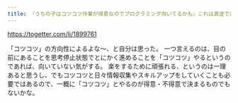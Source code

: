 ```yaml
---
title: 『うちの子はコツコツ作業が得意なのでプログラミング向いてるかも』これは真逆では？という話 - Togetter
---
```


https://togetter.com/li/1899761

「コツコツ」の方向性によるよな〜、と自分は思った。
一つ言えるのは、目の前にあることを思考停止状態でとにかく進めることを「コツコツ」やるというのであれば、向いていない気がする。
楽をするために頑張れる、というのは一理あると思うし、でもコツコツと日々情報収集やスキルアップをしていくことも必要ではあるので、一概に「コツコツ」とやるのが得意・不得意で決まるものでもないかな。

